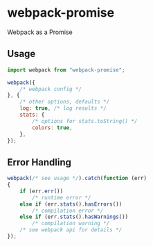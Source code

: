 # webpack-promise

Webpack as a Promise

## Usage

``` javascript
import webpack from "webpack-promise";

webpack({
    /* webpack config */
}, {
    /* other options, defaults */
    log: true, /* log results */
    stats: {
        /* options for stats.toString() */
        colors: true,
    },
});
```

## Error Handling

``` javascript
webpack(/* see usage */).catch(function (err)
{
    if (err.err())
        /* runtime error */
    else if (err.stats().hasErrors())
        /* compilation error */
    else if (err.stats().hasWarnings())
        /* compilation warning */
    /* see webpack api for details */
});
```
